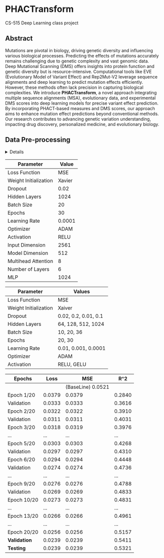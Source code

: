 # PHACTransform
CS-515 Deep Learning class project

## Abstract

Mutations are pivotal in biology, driving genetic diversity and influencing various biological processes. Predicting the effects of mutations accurately remains challenging due to genetic complexity and vast genomic data. Deep Mutational Scanning (DMS) offers insights into protein function and genetic diversity but is resource-intensive. Computational tools like EVE (Evolutionary Model of Variant Effect) and Rep2Mut-V2 leverage sequence alignments and deep learning to predict mutation effects efficiently. However, these methods often lack precision in capturing biological complexities.
We introduce **PHACTransform**, a novel approach integrating multiple sequence alignments (MSA), evolutionary data, and experimental DMS scores into deep learning models for precise variant effect prediction. By incorporating PHACT-based measures and DMS scores, our approach aims to enhance mutation effect predictions beyond conventional methods. Our research contributes to advancing genetic variation understanding, impacting drug discovery, personalized medicine, and evolutionary biology.


## Data Pre-processing 
<details>

The PHACTransform project utilizes two different datasets: DMS score data from [ProteinGym](https://proteingym.org/download) and PHACT scores from [PHACTboost](https://www.biorxiv.org/content/10.1101/2024.01.30.577938v1).


The DMS dataset includes deep mutational scanning scores from 217 proteins of various species. In this project, we focused solely on human proteins. To extract and shape the data accordingly, we implemented the following steps. Initially, we filtered the dataset to include only human proteins and excluded unreliable and redundant data, resulting in a selection of 81 out of 96 human proteins for preprocessing.

### Data Preparation 

#### Gathering Human DMS Data

To retrieve only the human proteins from the entire dataset, we utilized the [`gatherHumanDMS.py`](./Data_Preprocessing/scripts/gatherHumanDMS.py) script with the [filtered metadata](filtered_DMS_human_metadata.csv).

#### Renaming Files

The initial data files were named according to the protein names, species, and experiments, including unnecessary parts. To maintain consistency, we decided to rename the files using UniProt IDs. First, we extracted the protein names from the file names with the [`abstract_protein_names.py`](./Data_Preprocessing/scripts/abstract_protein_names.py) script, which writes the protein names into a CSV file named `protein_names.csv`. UniProt IDs were then manually added to the CSV file and used for renaming the DMS score files with the [`rename_DMS_files.py`](./Data_Preprocessing/scripts/rename_DMS_files.py) script.

#### Correcting the Annotations of the Mutations
In some DMS experiments, partial protein sequences were used instead of whole sequences. The mutation positions were annotated based on these partial sequences. To prevent mapping errors with the PHACT score data (which uses the original positions from whole sequences), we updated the annotations using the [`change_annotations.py`](./Data_Preprocessing/scripts/change_annotations.py) script. During this process, we discovered that for some proteins, the mutated sequences did not match the sub-sequences of the original (canonical) protein sequences. Consequently, we eliminated those 18 proteins, resulting in a dataset of 230,209 data points (mutations) from 68 proteins.

### Normalization of the DMS Scores

#### Normalization and Reshaping of the Data

DMS scores, generated from different experiments, varied in scaling. To provide consistent scores for the model, we normalized them. The initial data format included both SNPs and indel mutations. Since our project focuses on single amino acid mutations, we filtered out other mutation types. Additionally, we added UniProt IDs to each DMS file. This step was performed using the [`normalizeDMSscores.py`](./Data_Preprocessing/scripts/normalizeDMSscores.py) script.

#### Concatenating the DMS Score Files

After reshaping and normalizing the data, we concatenated all DMS score files into a single file using the [`concatenate_CSVs.py`](./Data_Preprocessing/scripts/concatenate_CSVs.py) script.

## Gathering FASTA Files of the Proteins

The FASTA files for the entire human proteome were already available in the PHACTboost dataset. We used the [`copy_fasta_files.py`](./Data_Preprocessing/scripts/copy_fasta_files.py) script to gather the FASTA files in one location to feed the model later.

## PHACTboost Data

#### Transforming the PHACT Score Data

The PHACT scores were initially formatted as a matrix of (protein length) x (twenty common amino acids), storing all possible single amino acid mutation scores for a protein. We needed these mutations and scores in columns. The [`transform_score_files.py`](./Data_Preprocessing/scripts/transform_score_files.py) script was used to gather and transform the PHACT scores from the PHACTboost dataset.

#### Concatenating the PHACT Score Files

After transforming and gathering the data, we concatenated all PHACT score files into one using the [`concatenate_CSVs.py`](./Data_Preprocessing/scripts/concatenate_CSVs.py) script.


## Merging Final Datasets

After completing all data preprocessing steps, the final concatenated CSV files of PHACT and DMS scores were merged into a single file using the [`merge_CSVs.py`](./Data_Preprocessing/scripts/merge_CSVs.py) script.

</details>




| Parameter              | Value          |
|------------------------|----------------|
| Loss Function          | MSE            |
| Weight Initialization  | Xavier         |
| Dropout                | 0.02           |
| Hidden Layers          | 1024           |
| Batch Size             | 20             |
| Epochs                 | 30             |
| Learning Rate          | 0.0001         |
| Optimizer              | ADAM           |
| Activation             | RELU           |
| Input Dimension        | 2561           |
| Model Dimension        | 512            |
| Multihead Attention    | 8              |
| Number of Layers       | 6              |
| MLP                    | 1024           |




| Parameter              | Values                        |
|------------------------|-------------------------------|
| Loss Function          | MSE                           |
| Weight Initialization  | Xaiver                        |
| Dropout                | 0.02, 0.2, 0.01, 0.1          |
| Hidden Layers          | 64, 128, 512, 1024            |
| Batch Size             | 10, 20, 36                    |
| Epochs                 | 20, 30                        |
| Learning Rate          | 0.01, 0.001, 0.0001           |
| Optimizer              | ADAM                          |
| Activation             | RELU, GELU                    |


| Epochs            | Loss   | MSE    | R^2    |
|------------------|--------|--------|--------|
|                   |        | (BaseLine) 0.0521 |        |
| Epoch 1/20       | 0.0379 | 0.0379 | 0.2840 |
| Validation       | 0.0333 | 0.0333 | 0.3616 |
| Epoch 2/20       | 0.0322 | 0.0322 | 0.3910 |
| Validation       | 0.0311 | 0.0311 | 0.4031 |
| Epoch 3/20       | 0.0318 | 0.0319 | 0.3976 |
| ...              | ...    | ...    | ...    |
| Epoch 5/20       | 0.0303 | 0.0303 | 0.4268 |
| Validation       | 0.0297 | 0.0297 | 0.4310 |
| Epoch 6/20       | 0.0294 | 0.0294 | 0.4448 |
| Validation       | 0.0274 | 0.0274 | 0.4736 |
| ...              | ...    | ...    | ...    |
| Epoch 9/20       | 0.0276 | 0.0276 | 0.4788 |
| Validation       | 0.0269 | 0.0269 | 0.4833 |
| Epoch 10/20      | 0.0273 | 0.0273 | 0.4831 |
| ...              | ...    | ...    | ...    |
| Epoch 13/20      | 0.0266 | 0.0266 | 0.4961 |
| ...              | ...    | ...    | ...    |
| Epoch 20/20      | 0.0256 | 0.0256 | 0.5157 |
| **Validation**       | 0.0239 | 0.0239 | 0.5411 |
| **Testing**          | 0.0239 | 0.0239 | 0.5321 |


